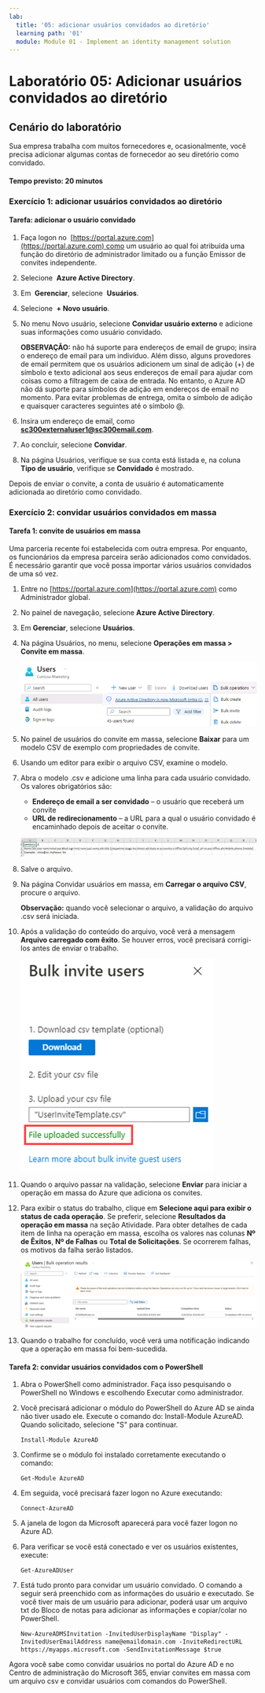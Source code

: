 ```yaml
---
lab:
  title: '05: adicionar usuários convidados ao diretório'
  learning path: '01'
  module: Module 01 - Implement an identity management solution
---
```


# Laboratório 05: Adicionar usuários convidados ao diretório

## Cenário do laboratório

Sua empresa trabalha com muitos fornecedores e, ocasionalmente, você precisa adicionar algumas contas de fornecedor ao seu diretório como convidado.

#### Tempo previsto: 20 minutos

### Exercício 1: adicionar usuários convidados ao diretório

#### Tarefa: adicionar o usuário convidado

1. Faça logon no  [https://portal.azure.com](https://portal.azure.com) como um usuário ao qual foi atribuída uma função do diretório de administrador limitado ou a função Emissor de convites independente.

2. Selecione  **Azure Active Directory**.

3. Em  **Gerenciar**, selecione  **Usuários**.

4. Selecione  **+ Novo usuário**.

5. No menu Novo usuário, selecione **Convidar usuário externo** e adicione suas informações como usuário convidado.

    **OBSERVAÇÃO:** não há suporte para endereços de email de grupo; insira o endereço de email para um indivíduo. Além disso, alguns provedores de email permitem que os usuários adicionem um sinal de adição (+) de símbolo e texto adicional aos seus endereços de email para ajudar com coisas como a filtragem de caixa de entrada. No entanto, o Azure AD não dá suporte para símbolos de adição em endereços de email no momento. Para evitar problemas de entrega, omita o símbolo de adição e quaisquer caracteres seguintes até o símbolo @.

6. Insira um endereço de email, como **sc300externaluser1@sc300email.com**.

7. Ao concluir, selecione **Convidar**.

8. Na página Usuários, verifique se sua conta está listada e, na coluna **Tipo de usuário**, verifique se **Convidado** é mostrado.

Depois de enviar o convite, a conta de usuário é automaticamente adicionada ao diretório como convidado.


### Exercício 2: convidar usuários convidados em massa

#### Tarefa 1: convite de usuários em massa

Uma parceria recente foi estabelecida com outra empresa. Por enquanto, os funcionários da empresa parceira serão adicionados como convidados. É necessário garantir que você possa importar vários usuários convidados de uma só vez.

1. Entre no [https://portal.azure.com](https://portal.azure.com) como Administrador global.

2. No painel de navegação, selecione **Azure Active Directory**.

3. Em **Gerenciar**, selecione **Usuários**.

4. Na página Usuários, no menu, selecione **Operações em massa > Convite em massa**.

     ![Imagem da tela exibindo a página Todos os usuários com as opções Em massa e convite e as opções de menu de Convite em massa realçadas](./media/lp1-mod3-bulk-invite-option.png)

5. No painel de usuários do convite em massa, selecione **Baixar** para um modelo CSV de exemplo com propriedades de convite.

6. Usando um editor para exibir o arquivo CSV, examine o modelo.

7. Abra o modelo .csv e adicione uma linha para cada usuário convidado. Os valores obrigatórios são:

    - **Endereço de email a ser convidado** – o usuário que receberá um convite
    - **URL de redirecionamento** – a URL para a qual o usuário convidado é encaminhado depois de aceitar o convite.

    ![Imagem da tela exibindo o CSV de exemplo do modelo de convidados em massa](./media/lp1-mod3-template-csv.png)

8. Salve o arquivo.

9. Na página Convidar usuários em massa, em **Carregar o arquivo CSV**, procure o arquivo.

     **Observação:** quando você selecionar o arquivo, a validação do arquivo .csv será iniciada.

10. Após a validação do conteúdo do arquivo, você verá a mensagem **Arquivo carregado com êxito**. Se houver erros, você precisará corrigi-los antes de enviar o trabalho.

    ![Imagem da tela exibindo usuários convidados em massa com o arquivo carregado com êxito realçado](./media/lp1-mod3-bulk-invite-users-upload-csv.png)

11. Quando o arquivo passar na validação, selecione **Enviar** para iniciar a operação em massa do Azure que adiciona os convites.

12. Para exibir o status do trabalho, clique em **Selecione aqui para exibir o status de cada operação**. Se preferir, selecione **Resultados da operação em massa** na seção Atividade. Para obter detalhes de cada item de linha na operação em massa, escolha os valores nas colunas **Nº de Êxitos**, **Nº de Falhas** ou **Total de Solicitações**. Se ocorrerem falhas, os motivos da falha serão listados.

    ![Imagem da tela exibindo os resultados de uma operação em massa](./media/lp1-mod3-bulk-operations-results.png)

13. Quando o trabalho for concluído, você verá uma notificação indicando que a operação em massa foi bem-sucedida.

#### Tarefa 2: convidar usuários convidados com o PowerShell

1. Abra o PowerShell como administrador.  Faça isso pesquisando o PowerShell no Windows e escolhendo Executar como administrador.  

1. Você precisará adicionar o módulo do PowerShell do Azure AD se ainda não tiver usado ele.  Execute o comando do: Install-Module AzureAD.  Quando solicitado, selecione "S" para continuar.

    ``` 
    Install-Module AzureAD
    ```

1. Confirme se o módulo foi instalado corretamente executando o comando:  

    ```
    Get-Module AzureAD 
    ```

1. Em seguida, você precisará fazer logon no Azure executando:  

    ```
    Connect-AzureAD
    ```
    
1. A janela de logon da Microsoft aparecerá para você fazer logon no Azure AD.  

1. Para verificar se você está conectado e ver os usuários existentes, execute:  

    ```
    Get-AzureADUser 
    ```

1. Está tudo pronto para convidar um usuário convidado.  O comando a seguir será preenchido com as informações do usuário e executado.  Se você tiver mais de um usuário para adicionar, poderá usar um arquivo txt do Bloco de notas para adicionar as informações e copiar/colar no PowerShell. 

    ```
    New-AzureADMSInvitation -InvitedUserDisplayName "Display" -InvitedUserEmailAddress name@emaildomain.com -InviteRedirectURL https://myapps.microsoft.com -SendInvitationMessage $true 
    ```

Agora você sabe como convidar usuários no portal do Azure AD e no Centro de administração do Microsoft 365, enviar convites em massa com um arquivo csv e convidar usuários com comandos do PowerShell.
